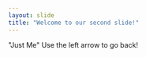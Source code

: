 ```yaml
---
layout: slide
title: "Welcome to our second slide!"
---
```

"Just Me"
Use the left arrow to go back!

